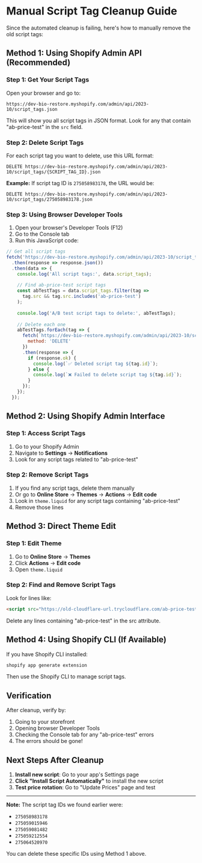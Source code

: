 # Manual Script Tag Cleanup Guide

Since the automated cleanup is failing, here's how to manually remove the old script tags:

## Method 1: Using Shopify Admin API (Recommended)

### Step 1: Get Your Script Tags
Open your browser and go to:
```
https://dev-bio-restore.myshopify.com/admin/api/2023-10/script_tags.json
```

This will show you all script tags in JSON format. Look for any that contain "ab-price-test" in the `src` field.

### Step 2: Delete Script Tags
For each script tag you want to delete, use this URL format:
```
DELETE https://dev-bio-restore.myshopify.com/admin/api/2023-10/script_tags/{SCRIPT_TAG_ID}.json
```

**Example:** If script tag ID is `275058983178`, the URL would be:
```
DELETE https://dev-bio-restore.myshopify.com/admin/api/2023-10/script_tags/275058983178.json
```

### Step 3: Using Browser Developer Tools
1. Open your browser's Developer Tools (F12)
2. Go to the Console tab
3. Run this JavaScript code:

```javascript
// Get all script tags
fetch('https://dev-bio-restore.myshopify.com/admin/api/2023-10/script_tags.json')
  .then(response => response.json())
  .then(data => {
    console.log('All script tags:', data.script_tags);
    
    // Find ab-price-test script tags
    const abTestTags = data.script_tags.filter(tag => 
      tag.src && tag.src.includes('ab-price-test')
    );
    
    console.log('A/B test script tags to delete:', abTestTags);
    
    // Delete each one
    abTestTags.forEach(tag => {
      fetch(`https://dev-bio-restore.myshopify.com/admin/api/2023-10/script_tags/${tag.id}.json`, {
        method: 'DELETE'
      })
      .then(response => {
        if (response.ok) {
          console.log(`✅ Deleted script tag ${tag.id}`);
        } else {
          console.log(`❌ Failed to delete script tag ${tag.id}`);
        }
      });
    });
  });
```

## Method 2: Using Shopify Admin Interface

### Step 1: Access Script Tags
1. Go to your Shopify Admin
2. Navigate to **Settings** → **Notifications**
3. Look for any script tags related to "ab-price-test"

### Step 2: Remove Script Tags
1. If you find any script tags, delete them manually
2. Or go to **Online Store** → **Themes** → **Actions** → **Edit code**
3. Look in `theme.liquid` for any script tags containing "ab-price-test"
4. Remove those lines

## Method 3: Direct Theme Edit

### Step 1: Edit Theme
1. Go to **Online Store** → **Themes**
2. Click **Actions** → **Edit code**
3. Open `theme.liquid`

### Step 2: Find and Remove Script Tags
Look for lines like:
```html
<script src="https://old-cloudflare-url.trycloudflare.com/ab-price-test.js"></script>
```

Delete any lines containing "ab-price-test" in the src attribute.

## Method 4: Using Shopify CLI (If Available)

If you have Shopify CLI installed:
```bash
shopify app generate extension
```

Then use the Shopify CLI to manage script tags.

## Verification

After cleanup, verify by:
1. Going to your storefront
2. Opening browser Developer Tools
3. Checking the Console tab for any "ab-price-test" errors
4. The errors should be gone!

## Next Steps After Cleanup

1. **Install new script**: Go to your app's Settings page
2. **Click "Install Script Automatically"** to install the new script
3. **Test price rotation**: Go to "Update Prices" page and test

---

**Note:** The script tag IDs we found earlier were:
- `275058983178`
- `275059015946` 
- `275059081482`
- `275059212554`
- `275064520970`

You can delete these specific IDs using Method 1 above.

